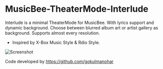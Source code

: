 # MusicBee-TheaterMode-Interlude

Interlude is a minimal TheaterMode for MusicBee. With lyrics support and dynamic background. Choose between blurred album art or artist gallery as background.  Supports almost every resolution.  
- Inspired by X-Box Music Style & Rdio Style.

![Screenshot](https://i.ibb.co/9b9k28F/interlude-combined-min.jpg)


Code developed by https://github.com/gokulmanohar

